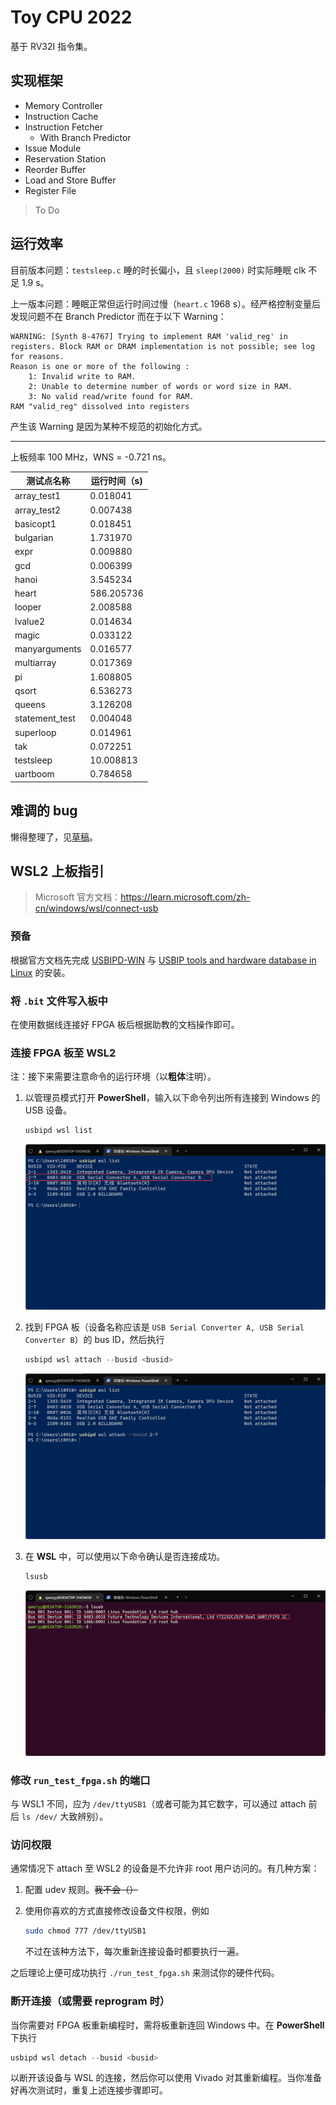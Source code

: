 # Toy CPU 2022

基于 RV32I 指令集。

## 实现框架

- Memory Controller
- Instruction Cache
- Instruction Fetcher
  - With Branch Predictor
- Issue Module
- Reservation Station
- Reorder Buffer
- Load and Store Buffer
- Register File

> To Do

## 运行效率

目前版本问题：`testsleep.c` 睡的时长偏小，且 `sleep(2000)` 时实际睡眠 clk 不足 1.9 s。

上一版本问题：睡眠正常但运行时间过慢（`heart.c` 1968 s）。经严格控制变量后发现问题不在 Branch Predictor 而在于以下 Warning：

```
WARNING: [Synth 8-4767] Trying to implement RAM 'valid_reg' in registers. Block RAM or DRAM implementation is not possible; see log for reasons.
Reason is one or more of the following :
	1: Invalid write to RAM. 
	2: Unable to determine number of words or word size in RAM. 
	3: No valid read/write found for RAM. 
RAM "valid_reg" dissolved into registers
```

产生该 Warning 是因为某种不规范的初始化方式。

------

上板频率 100 MHz，WNS = -0.721 ns。

| 测试点名称     | 运行时间（s) |
| -------------- | ------------ |
| array_test1    | 0.018041     |
| array_test2    | 0.007438     |
| basicopt1      | 0.018451     |
| bulgarian      | 1.731970     |
| expr           | 0.009880     |
| gcd            | 0.006399     |
| hanoi          | 3.545234     |
| heart          | 586.205736   |
| looper         | 2.008588     |
| lvalue2        | 0.014634     |
| magic          | 0.033122     |
| manyarguments  | 0.016577     |
| multiarray     | 0.017369     |
| pi             | 1.608805     |
| qsort          | 6.536273     |
| queens         | 3.126208     |
| statement_test | 0.004048     |
| superloop      | 0.014961     |
| tak            | 0.072251     |
| testsleep      | 10.008813    |
| uartboom       | 0.784658     |

## 难调的 bug

懒得整理了，见[草稿](attach/cpu_draft.pdf)。

## WSL2 上板指引

> Microsoft 官方文档：https://learn.microsoft.com/zh-cn/windows/wsl/connect-usb

### 预备

根据官方文档先完成 [USBIPD-WIN](https://learn.microsoft.com/en-us/windows/wsl/connect-usb#install-the-usbipd-win-project) 与 [USBIP tools and hardware database in Linux](https://learn.microsoft.com/en-us/windows/wsl/connect-usb#install-the-usbipd-win-project) 的安装。

### 将 `.bit` 文件写入板中

在使用数据线连接好 FPGA 板后根据助教的文档操作即可。

### 连接 FPGA 板至 WSL2

注：接下来需要注意命令的运行环境（以**粗体**注明）。

1. 以管理员模式打开 **PowerShell**，输入以下命令列出所有连接到 Windows 的 USB 设备。

    ```powershell
    usbipd wsl list
    ```

    ![img1](attach/fig1.png)

2. 找到 FPGA 板（设备名称应该是 `USB Serial Converter A, USB Serial Converter B`）的 bus ID，然后执行

    ```powershell
    usbipd wsl attach --busid <busid>
    ```

    ![img2](attach/fig2.png)

3. 在 **WSL** 中，可以使用以下命令确认是否连接成功。

    ```bash
    lsusb
    ```

    ![img3](attach/fig3.png)

### 修改 `run_test_fpga.sh` 的端口

与 WSL1 不同，应为 `/dev/ttyUSB1`（或者可能为其它数字，可以通过 attach 前后 `ls /dev/` 大致辨别）。

### 访问权限

通常情况下 attach 至 WSL2 的设备是不允许非 root 用户访问的。有几种方案：

1. 配置 udev 规则。~~我不会（）~~
2. 使用你喜欢的方式直接修改设备文件权限，例如

    ```bash
    sudo chmod 777 /dev/ttyUSB1
    ```
    
    不过在该种方法下，每次重新连接设备时都要执行一遍。

之后理论上便可成功执行 `./run_test_fpga.sh` 来测试你的硬件代码。

### 断开连接（或需要 reprogram 时）

当你需要对 FPGA 板重新编程时，需将板重新连回 Windows 中。在 **PowerShell** 下执行

```powershell
usbipd wsl detach --busid <busid>
```

以断开该设备与 WSL 的连接，然后你可以使用 Vivado 对其重新编程。当你准备好再次测试时，重复上述连接步骤即可。
